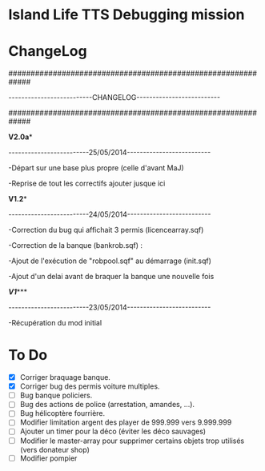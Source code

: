 Island Life TTS Debugging mission 
========

ChangeLog
========
#############################################################

--------------------------CHANGELOG--------------------------

#############################################################

****************************V2.0a*****************************

-------------------------25/05/2014--------------------------

-Départ sur une base plus propre (celle d'avant MaJ)

-Reprise de tout les correctifs ajouter jusque ici



****************************V1.2*****************************

-------------------------24/05/2014--------------------------

-Correction du bug qui affichait 3 permis (licencearray.sqf)

-Correction de la banque (bankrob.sqf) :

  -Ajout de l'exécution de "robpool.sqf" au démarrage (init.sqf)
  
  -Ajout d'un delai avant de braquer la banque une nouvelle fois


***************************V1******************************

-------------------------23/05/2014--------------------------

-Récupération du mod initial


To Do
========

- [x] Corriger braquage banque.
- [x] Corriger bug des permis voiture multiples.
- [ ] Bug banque policiers.
- [ ] Bug des actions de police (arrestation, amandes, ...).
- [ ] Bug hélicoptère fourrière.
- [ ] Modifier limitation argent des player de 999.999 vers 9.999.999
- [ ] Ajouter un timer pour la déco (éviter les déco sauvages)
- [ ] Modifier le master-array pour supprimer certains objets trop utilisés (vers donateur shop)
- [ ] Modifier pompier
